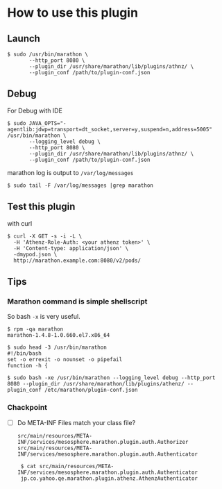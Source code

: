 # How to use this plugin

## Launch

```
$ sudo /usr/bin/marathon \
       --http_port 8080 \
       --plugin_dir /usr/share/marathon/lib/plugins/athnz/ \
       --plugin_conf /path/to/plugin-conf.json
```


## Debug

For Debug with IDE
```
$ sudo JAVA_OPTS="-agentlib:jdwp=transport=dt_socket,server=y,suspend=n,address=5005" /usr/bin/marathon \
       --logging_level debug \
       --http_port 8080 \
       --plugin_dir /usr/share/marathon/lib/plugins/athnz/ \
       --plugin_conf /path/to/plugin-conf.json
```

marathon log is output to `/var/log/messages`
```
$ sudo tail -F /var/log/messages |grep marathon
```

## Test this plugin

with curl
```
$ curl -X GET -s -i -L \
  -H 'Athenz-Role-Auth: <your athenz token>' \
  -H 'Content-type: application/json' \
  -dmypod.json \
  http://marathon.example.com:8080/v2/pods/
```

## Tips

### Marathon command is simple shellscript

So bash `-x` is very useful.
```
$ rpm -qa marathon
marathon-1.4.8-1.0.660.el7.x86_64

$ sudo head -3 /usr/bin/marathon
#!/bin/bash
set -o errexit -o nounset -o pipefail
function -h {

$ sudo bash -xe /usr/bin/marathon --logging_level debug --http_port 8080 --plugin_dir /usr/share/marathon/lib/plugins/athenz/ --plugin_conf /etc/marathon/plugin-conf.json
```

### Chackpoint

- [ ] Do META-INF Files match your class file?
  
  ```
  src/main/resources/META-INF/services/mesosphere.marathon.plugin.auth.Authorizer
  src/main/resources/META-INF/services/mesosphere.marathon.plugin.auth.Authenticator
  
   $ cat src/main/resources/META-INF/services/mesosphere.marathon.plugin.auth.Authenticator
   jp.co.yahoo.qe.marathon.plugin.athenz.AthenzAuthenticator
  ```

